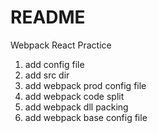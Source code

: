 # README

Webpack React Practice

1. add config file
2. add src dir
3. add webpack prod config file
4. add webpack code split
5. add webpack dll packing
6. add webpack base config file